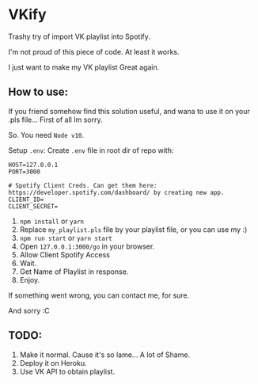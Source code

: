 # VKify

Trashy try of import VK playlist into Spotify.

I'm not proud of this piece of code. At least it works.

I just want to make my VK playlist Great again.

## How to use:

If you friend somehow find this solution useful, and wana to use it on your .pls file... First of all Im sorry.

So. You need `Node v10`.

Setup `.env`:
Create `.env` file in root dir of repo with:

```
HOST=127.0.0.1
PORT=3000

# Spotify Client Creds. Can get them here: https://developer.spotify.com/dashboard/ by creating new app.
CLIENT_ID=
CLIENT_SECRET=
```

1.  `npm install` or `yarn`
2.  Replace `my_playlist.pls` file by your playlist file, or you can use my :)
3.  `npm run start` or `yarn start`
4.  Open `127.0.0.1:3000/go` in your browser.
5.  Allow Client Spotify Access
6.  Wait.
7.  Get Name of Playlist in response.
8.  Enjoy.

If something went wrong, you can contact me, for sure.

And sorry :C

## TODO:

1.  Make it normal. Cause it's so lame... A lot of Shame.
2.  Deploy it on Heroku.
3.  Use VK API to obtain playlist.

